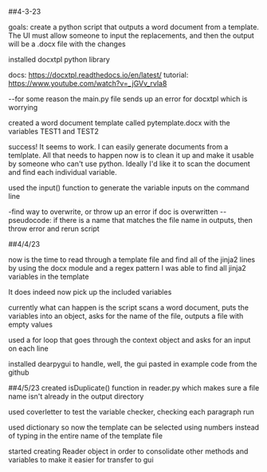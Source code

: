 ##4-3-23

goals: create a python script that outputs a word document from a template. The UI must allow someone to input the replacements, and then the output will be a .docx file with the changes

installed docxtpl python library

docs: https://docxtpl.readthedocs.io/en/latest/
tutorial: https://www.youtube.com/watch?v=_jGVv_rvla8

--for some reason the main.py file sends up an error for docxtpl which is worrying

created a word document template called pytemplate.docx with the variables TEST1 and TEST2

success! It seems to work. I can easily generate documents from a temlplate. All that needs to happen now is to clean it up and make it usable by someone who can't use python. Ideally I'd like it to scan the document and find each individual variable.

used the input() function to generate the variable inputs on the command line

-find way to overwrite, or throw up an error if doc is overwritten
--pseudocode: if there is a name that matches the file name in outputs, then throw error and rerun script

##4/4/23

now is the time to read through a template file and find all of the jinja2 lines
by using the docx module and a regex pattern I was able to find all jinja2 variables in the template

It does indeed now pick up the included variables

currently what can happen is the script scans a word document,
puts the variables into an object,
asks for the name of the file,
outputs a file with empty values

used a for loop that goes through the context object and asks for an input on each line

installed dearpygui to handle, well, the gui
pasted in example code from the github

##4/5/23
created isDuplicate() function in reader.py which makes sure a file name isn't already in the output directory

used coverletter to test the variable checker, checking each paragraph run

used dictionary so now the template can be selected using numbers instead of typing in the entire name of the template file

started creating Reader object in order to consolidate other methods and variables to make it easier for transfer to gui

